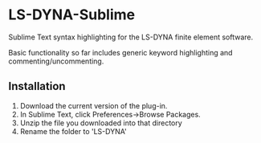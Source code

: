 # LS-DYNA-Sublime
Sublime Text syntax highlighting for the LS-DYNA finite element software.

Basic functionality so far includes generic keyword highlighting and commenting/uncommenting.

## Installation ##
1. Download the current version of the plug-in.
2. In Sublime Text, click Preferences->Browse Packages.
3. Unzip the file you downloaded into that directory
4. Rename the folder to 'LS-DYNA'
